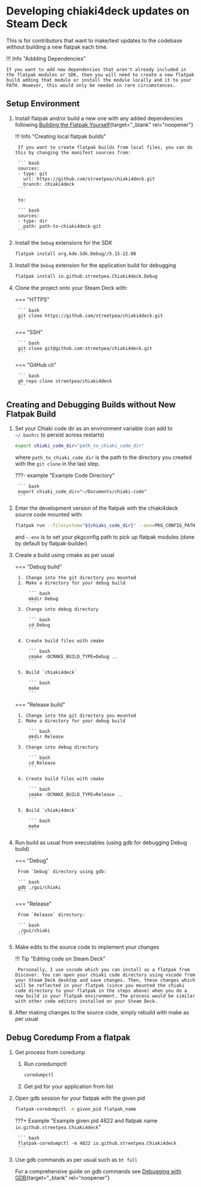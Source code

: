 # Developing chiaki4deck updates on Steam Deck

This is for contributors that want to make/test updates to the codebase without building a new flatpak each time.

!!! Info "Addding Dependencies"

    If you want to add new dependencies that aren't already included in the flatpak modules or SDK, then you will need to create a new flatpak build adding that module or install the module locally and it to your PATH. However, this would only be needed in rare circumstances.

## Setup Environment

1. Install flatpak and/or build a new one with any added dependencies following [Building the Flatpak Yourself](buildit.md){target="_blank" rel="noopener"}

    !!! Info "Creating local flatpak builds"

        If you want to create flatpak builds from local files, you can do this by changing the manifest sources from:

        ``` bash
        sources:
        - type: git
          url: https://github.com/streetpea/chiaki4deck.git
          branch: chiaki4deck
        ```

        to:

        ``` bash
        sources:
        - type: dir
          path: path-to-chiaki4deck-git
        ```

2. Install the `Debug` extensions for the SDK

    ``` bash
    flatpak install org.kde.Sdk.Debug//5.15-22.08
    ```

3. Install the `Debug` extension for the application build for debugging

    ``` bash
    flatpak install io.github.streetpea.Chiaki4deck.Debug
    ```

4. Clone the project onto your Steam Deck with:

    === "HTTPS"

        ``` bash
        git clone https://github.com/streetpea/chiaki4deck.git
        ```

    === "SSH"

        ``` bash
        git clone git@github.com:streetpea/chiaki4deck.git 
        ```

    === "GitHub cli"

        ``` bash
        gh repo clone streetpea/chiaki4deck
        ```

## Creating and Debugging Builds without New Flatpak Build

1. Set your Chiaki code dir as an environment variable (can add to `~/.bashrc` to persist across restarts)

    ``` bash
    export chiaki_code_dir="path_to_chiaki_code_dir"
    ```

    where `path_to_chiaki_code_dir` is the path to the directory you created with the `git clone` in the last step.

    ???- example "Example Code Directory"

        ``` bash
        export chiaki_code_dir="~/Documents/chiaki-code"
        ```

2. Enter the development version of the flatpak with the chiaki4deck source code mounted with:

    ``` bash
    flatpak run --filesystem="${chiaki_code_dir}" --env=PKG_CONFIG_PATH=/app/lib/pkgconfig --command=bash --devel io.github.streetpea.Chiaki4deck
    ```

    and `--env` is to set your pkgconfig path to pick up flatpak modules (done by default by flatpak-builder)

3. Create a build using cmake as per usual

    === "Debug build"

        1. Change into the git directory you mounted
        2. Make a directory for your debug build

            ``` bash
            mkdir Debug
            ```
        3. Change into debug directory

            ``` bash
            cd Debug
            ```

        4. Create build files with cmake

            ``` bash
            cmake -DCMAKE_BUILD_TYPE=Debug ..
            ```
        
        5. Build `chiaki4deck`

            ``` bash
            make
            ```

    === "Release build"

        1. Change into the git directory you mounted
        2. Make a directory for your debug build

            ``` bash
            mkdir Release
            ```
        3. Change into debug directory

            ``` bash
            cd Release
            ```

        4. Create build files with cmake

            ``` bash
            cmake -DCMAKE_BUILD_TYPE=Release ..
            ```
        
        5. Build `chiaki4deck`

            ``` bash
            make
            ```

4. Run build as usual from executables (using gdb for debugging Debug build)

    === "Debug"

        From `Debug` directory using gdb:

        ``` bash
        gdb ./gui/chiaki
        ```

    === "Release"

        From `Release` directory:

        ``` bash
        ./gui/chiaki
        ```

5. Make edits to the source code to implement your changes

    !!! Tip "Editing code on Steam Deck"

        Personally, I use vscode which you can install as a flatpak from Discover. You can open your chiaki code directory using vscode from your Steam Deck desktop and save changes. Then, these changes which will be reflected in your flatpak (since you mounted the chiaki code directory to your flatpak in the steps above) when you do a new build in your flatpak environment. The process would be similar with other code editors installed on your Steam Deck.

6. After making changes to the source code, simply rebuild with make as per usual

## Debug Coredump From a flatpak

1. Get process from coredump

    1. Run coredumpctl

        ``` bash
        coredumpctl
        ```

    2. Get pid for your application from list

2. Open gdb session for your flatpak with the given pid
    
    ``` bash
    flatpak-coredumpctl -m given_pid flatpak_name
    ```

    ???+ Example "Example given pid 4822 and flatpak name `io.github.streetpea.Chiaki4deck`"

        ``` bash
        flatpak-coredumpctl -m 4822 io.github.streetpea.Chiaki4deck
        ```

3. Use gdb commands as per usual such as `bt full`

    For a comprehensive guide on gdb commands see [Debugging with GDB](https://www.eecs.umich.edu/courses/eecs373/readings/Debugger.pdf){target="_blank" rel="noopener"}
